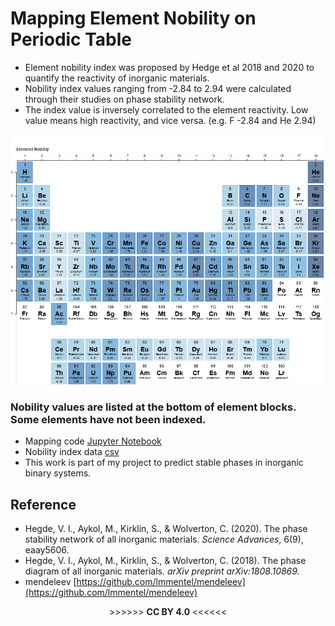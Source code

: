 # Mapping Element Nobility on Periodic Table
- Element nobility index was proposed by Hedge et al 2018 and 2020 to quantify the reactivity of inorganic materials.   
- Nobility index values ranging from -2.84 to 2.94 were calculated through their studies on phase stability network. 
- The index value is inversely correlated to the element reactivity. Low value means high reactivity, and vice versa. (e.g. F -2.84 and He 2.94)

<img src="https://github.com/er1czz/element_nobility/blob/master/bokeh_plot.png?raw=true" align = "center" alt="drawing">

### Nobility values are listed at the bottom of element blocks. Some elements have not been indexed.  

- Mapping code [Jupyter Notebook](https://github.com/er1czz/elements/blob/master/mapping_element_nobility.ipynb)   
- Nobility index data [csv](https://github.com/er1czz/elements/blob/master/nobility_index.csv)   
- This work is part of my project to predict stable phases in inorganic binary systems.

## Reference
- Hegde, V. I., Aykol, M., Kirklin, S., & Wolverton, C. (2020). The phase stability network of all inorganic materials. <em>Science Advances</em>, 6(9), eaay5606.
- Hegde, V. I., Aykol, M., Kirklin, S., & Wolverton, C. (2018). The phase diagram of all inorganic materials. <em>arXiv preprint arXiv:1808.10869.</em>
- mendeleev [https://github.com/lmmentel/mendeleev](https://github.com/lmmentel/mendeleev)
<p align="center">  >>>>>> <b> CC BY 4.0 </b> <<<<<<</p>
